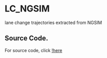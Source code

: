 # LC_NGSIM
lane change trajectories extracted from NGSIM

## Source Code.
For source code, click [!here](https://github.com/donnydcy/LC_NGSIM/blob/master/src/README.md)
